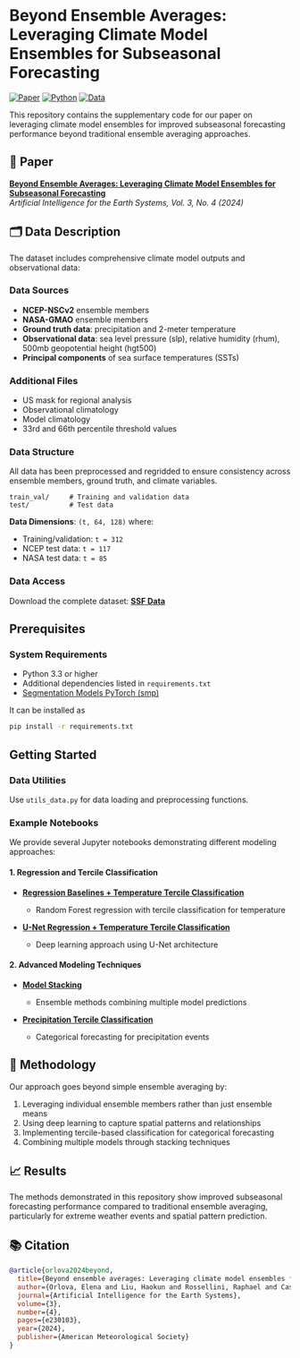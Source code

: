 # Beyond Ensemble Averages: Leveraging Climate Model Ensembles for Subseasonal Forecasting

[![Paper](https://img.shields.io/badge/Paper-AIES-blue)](https://journals.ametsoc.org/view/journals/aies/3/4/AIES-D-23-0103.1.xml)
[![Python](https://img.shields.io/badge/Python-3.3+-green)](https://www.python.org/)
[![Data](https://img.shields.io/badge/Data-Available-orange)](https://uchicago.box.com/s/zx71j8brfjhmrcjop3a5kwf9k3ydfozo)

This repository contains the supplementary code for our paper on leveraging climate model ensembles for improved subseasonal forecasting performance beyond traditional ensemble averaging approaches.

## 📄 Paper

**[Beyond Ensemble Averages: Leveraging Climate Model Ensembles for Subseasonal Forecasting](https://journals.ametsoc.org/view/journals/aies/3/4/AIES-D-23-0103.1.xml)**  
*Artificial Intelligence for the Earth Systems, Vol. 3, No. 4 (2024)*

## 🗂️ Data Description

The dataset includes comprehensive climate model outputs and observational data:

### Data Sources
- **NCEP-NSCv2** ensemble members
- **NASA-GMAO** ensemble members
- **Ground truth data**: precipitation and 2-meter temperature
- **Observational data**: sea level pressure (slp), relative humidity (rhum), 500mb geopotential height (hgt500)
- **Principal components** of sea surface temperatures (SSTs)

### Additional Files
- US mask for regional analysis
- Observational climatology
- Model climatology
- 33rd and 66th percentile threshold values

### Data Structure
All data has been preprocessed and regridded to ensure consistency across ensemble members, ground truth, and climate variables.

```
train_val/     # Training and validation data
test/          # Test data
```

**Data Dimensions**: `(t, 64, 128)` where:
- Training/validation: `t = 312`
- NCEP test data: `t = 117`
- NASA test data: `t = 85`

### Data Access
Download the complete dataset: **[SSF Data](https://uchicago.box.com/s/zx71j8brfjhmrcjop3a5kwf9k3ydfozo)**

## Prerequisites

### System Requirements
- Python 3.3 or higher
- Additional dependencies listed in `requirements.txt`
- [Segmentation Models PyTorch (smp)](https://github.com/qubvel/segmentation_models.pytorch)


It can be installed as
```bash
pip install -r requirements.txt
```

## Getting Started

### Data Utilities
Use `utils_data.py` for data loading and preprocessing functions.

### Example Notebooks

We provide several Jupyter notebooks demonstrating different modeling approaches:

#### 1. Regression and Tercile Classification
- **[Regression Baselines + Temperature Tercile Classification](regression&tercile_classification/regression_baselines_RF_tercile_tmp.ipynb)**
  - Random Forest regression with tercile classification for temperature
  
- **[U-Net Regression + Temperature Tercile Classification](regression&tercile_classification/regression_UNET_tercile_tmp.ipynb)**
  - Deep learning approach using U-Net architecture

#### 2. Advanced Modeling Techniques
- **[Model Stacking](regression&tercile_classification/stacking_models.ipynb)**
  - Ensemble methods combining multiple model predictions
  
- **[Precipitation Tercile Classification](regression&tercile_classification/tercile_classification_precip.ipynb)**
  - Categorical forecasting for precipitation events


## 🔬 Methodology

Our approach goes beyond simple ensemble averaging by:
1. Leveraging individual ensemble members rather than just ensemble means
2. Using deep learning to capture spatial patterns and relationships
3. Implementing tercile-based classification for categorical forecasting
4. Combining multiple models through stacking techniques

## 📈 Results

The methods demonstrated in this repository show improved subseasonal forecasting performance compared to traditional ensemble averaging, particularly for extreme weather events and spatial pattern prediction.

## 📚 Citation

```bibtex
@article{orlova2024beyond,
  title={Beyond ensemble averages: Leveraging climate model ensembles for subseasonal forecasting},
  author={Orlova, Elena and Liu, Haokun and Rossellini, Raphael and Cash, Benjamin A and Willett, Rebecca},
  journal={Artificial Intelligence for the Earth Systems},
  volume={3},
  number={4},
  pages={e230103},
  year={2024},
  publisher={American Meteorological Society}
}
```

